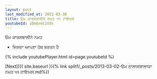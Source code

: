```yaml
---
layout: post
last_modified_at: 2021-03-30
title: ਓਮ ਕਾਰਸਥਾਲੀਨੇ ਨਮਹ ੧੧ ਟਾਇਮਸ
youtubeId: iDmOseC1Vds
---
```

 
 
 ਓਮ ਕਾਰਸਥਾਲੀਨੇ ਨਮਹ  
 
 -  ਜਿਸਦਾ ਆਪਣਾ ਹੱਥ ਬਰਤਨ ਹੈ 
 
  
 
  
 
 
 
 
 
 


{% include youtubePlayer.html id=page.youtubeId %}
 
[Next]({{ site.baseurl }}{% link  split1/_posts/2013-03-02-ਓਮ ਠਾਲਾਸਥਾਲਾਯਾ ਨਮਹ ੧੧ ਟਾਇਮਸ.md%})
 

